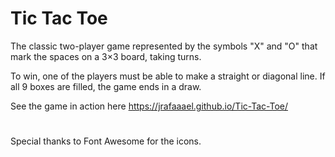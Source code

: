 # Tic Tac Toe

The classic two-player game represented by the symbols "X" and "O" that mark the spaces on a 3×3 board, taking turns.

To win, one of the players must be able to make a straight or diagonal line. If all 9 boxes are filled, the game ends in a draw.

See the game in action here https://jrafaaael.github.io/Tic-Tac-Toe/

# 

Special thanks to Font Awesome for the icons.